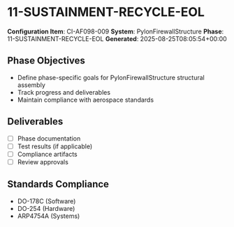 # 11-SUSTAINMENT-RECYCLE-EOL

**Configuration Item**: CI-AF098-009
**System**: PylonFirewallStructure
**Phase**: 11-SUSTAINMENT-RECYCLE-EOL
**Generated**: 2025-08-25T08:05:54+00:00

## Phase Objectives
- Define phase-specific goals for PylonFirewallStructure structural assembly
- Track progress and deliverables
- Maintain compliance with aerospace standards

## Deliverables
- [ ] Phase documentation
- [ ] Test results (if applicable)
- [ ] Compliance artifacts
- [ ] Review approvals

## Standards Compliance
- DO-178C (Software)
- DO-254 (Hardware)
- ARP4754A (Systems)


